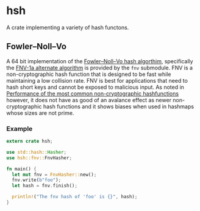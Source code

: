 # hsh

A crate implementing a variety of hash functons.

## Fowler–Noll–Vo

A 64 bit implementation of the [Fowler–Noll–Vo hash algorthim](http://isthe.com/chongo/tech/comp/fnv/),
specifically the [FNV-1a alternate algorithm](http://isthe.com/chongo/tech/comp/fnv/#FNV-1a) is
provided by the `fnv` submodule. FNV is a non-cryptographic hash function that is designed
to be fast while maintaining a low collision rate. FNV is best for applications that need
to hash short keys and cannot be exposed to malicious input. As noted in
[Performance of the most common non-cryptographic hashfunctions](http://dl.acm.org/citation.cfm?id=2904542)
however, it does not have as good of an avalance effect as newer non-cryptographic hash functions
and it shows biases when used in hashmaps whose sizes are not prime.

### Example

``` rust
extern crate hsh;

use std::hash::Hasher;
use hsh::fnv::FnvHasher;

fn main() {
  let mut fnv = FnvHasher::new();
  fnv.write(b"foo");
  let hash = fnv.finish();

  println!("The fnv hash of 'foo' is {}", hash);
}
```